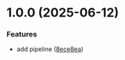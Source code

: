 # 1.0.0 (2025-06-12)


### Features

* add pipeline ([8ece8ea](https://github.com/joelsonm/date-append-offset/commit/8ece8eabc837bc04a63d33f26ea86702f5a3d72a))

